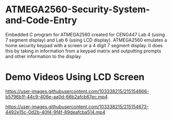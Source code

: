 # ATMEGA2560-Security-System-and-Code-Entry
Embedded C program for ATMEGA2560 created for CENG447 Lab 4 (using 7 segment display) and Lab 6 (using LCD display). ATMEGA2560 emulates a home security keypad with a screen or a 4 digit 7 segment display. It does this by taking in information from a keypad matrix and outputting prompts and other information to the display.

# Demo Videos Using LCD Screen
https://user-images.githubusercontent.com/103338215/215154666-b5796b1f-44c9-406e-aa0d-66b2afcb67ec.mp4

https://user-images.githubusercontent.com/103338215/215154673-4492e15c-0d2b-40f4-9f4f-89deafcba514.mp4

